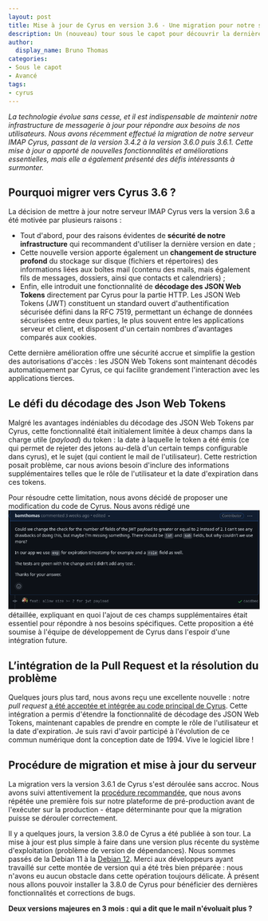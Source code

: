 ```yaml
---
layout: post
title: Mise à jour de Cyrus en version 3.6 - Une migration pour notre serveur IMAP
description: Un (nouveau) tour sous le capot pour découvrir la dernière mise à jour de Cyrus en version 3.6 
author:
  display_name: Bruno Thomas
categories:
- Sous le capot
- Avancé
tags:
- cyrus
---
```


*La technologie évolue sans cesse, et il est indispensable de maintenir notre infrastructure de messagerie à jour pour répondre aux besoins de nos utilisateurs. Nous avons récemment effectué la migration de notre serveur IMAP Cyrus, passant de la version 3.4.2 à la version 3.6.0 puis 3.6.1. Cette mise à jour a apporté de nouvelles fonctionnalités et améliorations essentielles, mais elle a également présenté des défis intéressants à surmonter.*

## Pourquoi migrer vers Cyrus 3.6 ?

La décision de mettre à jour notre serveur IMAP Cyrus vers la version 3.6 a été motivée par plusieurs raisons :
- Tout d'abord, pour des raisons évidentes de **sécurité de notre infrastructure** qui recommandent d'utiliser la dernière version en date ;
- Cette nouvelle version apporte également un **changement de structure profond** du stockage sur disque (fichiers et répertoires) des informations liées aux boîtes mail (contenu des mails, mais également fils de messages, dossiers, ainsi que contacts et calendriers) ;
- Enfin, elle introduit une fonctionnalité de **décodage des JSON Web Tokens** directement par Cyrus pour la partie HTTP. Les JSON Web Tokens (JWT) constituent un standard ouvert d'authentification sécurisée défini dans la RFC 7519, permettant un échange de données sécurisées entre deux parties, le plus souvent entre les applications serveur et client, et disposent d'un certain nombres d'avantages comparés aux cookies. 

Cette dernière amélioration offre une sécurité accrue et simplifie la gestion des autorisations d'accès : les JSON Web Tokens sont maintenant décodés automatiquement par Cyrus, ce qui facilite grandement l'interaction avec les applications tierces.

## Le défi du décodage des Json Web Tokens

Malgré les avantages indéniables du décodage des JSON Web Tokens par Cyrus, cette fonctionnalité était initialement limitée à deux champs dans la charge utile (*payload*) du token : la date à laquelle le token a été émis (ce qui permet de rejeter des jetons au-delà d'un certain temps configurable dans cyrus), et le sujet (qui contient le mail de l'utilisateur). Cette restriction posait problème, car nous avions besoin d'inclure des informations supplémentaires telles que le rôle de l'utilisateur et la date d'expiration dans ces tokens. 

Pour résoudre cette limitation, nous avons décidé de proposer une modification du code de Cyrus. Nous avons rédigé une *[![pull request](images/migration_cyrus/pull_request.png)](https://github.com/cyrusimap/cyrus-imapd/pull/4515)* détaillée, expliquant en quoi l'ajout de ces champs supplémentaires était essentiel pour répondre à nos besoins spécifiques. Cette proposition a été soumise à l'équipe de développement de Cyrus dans l'espoir d'une intégration future.

## L’intégration de la Pull Request et la résolution du problème

Quelques jours plus tard, nous avons reçu une excellente nouvelle : notre *pull request* [a été acceptée et intégrée au code principal de Cyrus](https://github.com/cyrusimap/cyrus-imapd/pull/4526). Cette intégration a permis d'étendre la fonctionnalité de décodage des JSON Web Tokens, maintenant capables de prendre en compte le rôle de l'utilisateur et la date d'expiration. Je suis ravi d'avoir participé à l'évolution de ce commun numérique dont la conception date de 1994. Vive le logiciel libre !

## Procédure de migration et mise à jour du serveur

La migration vers la version 3.6.1 de Cyrus s'est déroulée sans accroc. Nous avons suivi attentivement la [procédure recommandée](https://www.cyrusimap.org/imap/download/upgrade.html?highlight=migration), que nous avons répétée une première fois sur notre plateforme de pré-production avant de l'exécuter sur la production - étape déterminante pour que la migration puisse se dérouler correctement.

Il y a quelques jours, la version 3.8.0 de Cyrus a été publiée à son tour. La mise à jour est plus simple à faire dans une version plus récente du système d'exploitation (problème de version de dépendances). Nous sommes passés de la Debian 11 à la [Debian 12](https://www.debian.org/News/2023/20230610). Merci aux développeurs ayant travaillé sur cette montée de version qui a été très bien préparée : nous n'avons eu aucun obstacle dans cette opération toujours délicate. À présent nous allons pouvoir installer la 3.8.0 de Cyrus pour bénéficier des dernières fonctionnalités et corrections de bugs.

**Deux versions majeures en 3 mois : qui a dit que le mail n'évoluait plus ?**
